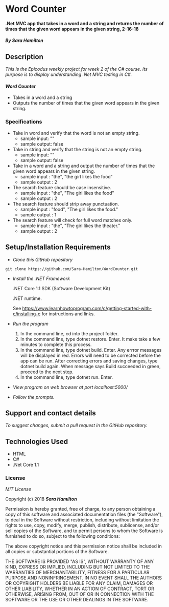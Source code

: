 # Word Counter

#### .Net MVC app that takes in a word and a string and returns the number of times that the given word appears in the given string, 2-16-18

#### _By Sara Hamilton_

## Description

_This is the Epicodus weekly project for week 2 of the C# course. Its purpose is to display understanding .Net MVC testing in C#._

#### _Word Counter_
* Takes in a word and a string
* Outputs the number of times that the given word appears in the given string.

### Specifications

* Take in word and verify that the word is not an empty string.
  * sample input: ""
  * sample output: false
* Take in string and verify that the string is not an empty string.
  * sample input: ""
  * sample output: false
* Take in a word and a string and output the number of times that the given word appears in the given string.
  * sample input : "the", "the girl likes the food"
  * sample output : 2
* The search feature should be case insensitive.
  * sample input : "the", "The girl likes the food"
  * sample output : 2
* The search feature should strip away punctuation.
  * sample input : "food", "The girl likes the food."
  * sample output : 1
* The search feature will check for full word matches only.
  * sample input : "the", "The girl likes the theater."
  * sample output : 2

## Setup/Installation Requirements

* _Clone this GitHub repository_

```
git clone https://github.com/Sara-Hamilton/WordCounter.git
```

* _Install the .NET Framework_

  .NET Core 1.1 SDK (Software Development Kit)

  .NET runtime.

  See https://www.learnhowtoprogram.com/c/getting-started-with-c/installing-c for instructions and links.

* _Run the program_
  1. In the command line, cd into the project folder.
  2. In the command line, type dotnet restore. Enter.  It make take a few minutes to complete this process.
  3. In the command line, type dotnet build. Enter. Any errror messages will be displayed in red.  Errors will need to be corrected before the app can be run. After correcting errors and saving changes, type dotnet build again.  When message says Build succeeded in green, proceed to the next step.
  4. In the command line, type dotnet run. Enter.

* _View program on web browser at port localhost:5000/_

* _Follow the prompts._

## Support and contact details

_To suggest changes, submit a pull request in the GitHub repository._

## Technologies Used

* HTML
* C#
* .Net Core 1.1

### License

*MIT License*

Copyright (c) 2018 **_Sara Hamilton_**

Permission is hereby granted, free of charge, to any person obtaining a copy
of this software and associated documentation files (the "Software"), to deal
in the Software without restriction, including without limitation the rights
to use, copy, modify, merge, publish, distribute, sublicense, and/or sell
copies of the Software, and to permit persons to whom the Software is
furnished to do so, subject to the following conditions:

The above copyright notice and this permission notice shall be included in all
copies or substantial portions of the Software.

THE SOFTWARE IS PROVIDED "AS IS", WITHOUT WARRANTY OF ANY KIND, EXPRESS OR
IMPLIED, INCLUDING BUT NOT LIMITED TO THE WARRANTIES OF MERCHANTABILITY,
FITNESS FOR A PARTICULAR PURPOSE AND NONINFRINGEMENT. IN NO EVENT SHALL THE
AUTHORS OR COPYRIGHT HOLDERS BE LIABLE FOR ANY CLAIM, DAMAGES OR OTHER
LIABILITY, WHETHER IN AN ACTION OF CONTRACT, TORT OR OTHERWISE, ARISING FROM,
OUT OF OR IN CONNECTION WITH THE SOFTWARE OR THE USE OR OTHER DEALINGS IN THE
SOFTWARE.

